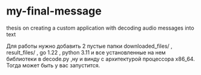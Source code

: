 # my-final-message
thesis on creating a custom application with decoding audio messages into text

Для работы нужно добавить 2 пустые папки downloaded_files/ , result_files/ , go 1.22 , python 3.11 и все установленные на нем библиотеки в decode.py ,ну и винду с архитектурой процессора x86_64. Тогда может быть у вас запустится.

